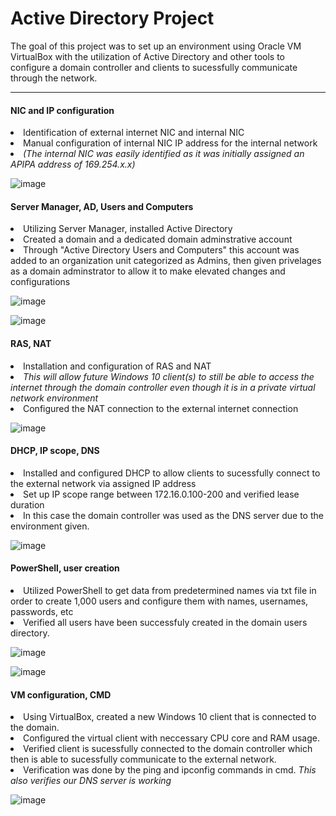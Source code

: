 # Active Directory Project

The goal of this project was to set up an environment using Oracle VM VirtualBox with the utilization of Active Directory and other tools to configure a domain controller and clients to sucessfully communicate through the network.

<hr>

<p> <h4>NIC and IP configuration</h4>
  <li>Identification of external internet NIC and internal NIC</li>
  <li>Manual configuration of internal NIC IP address for the internal network</li>
  <li><i>(The internal NIC was easily identified as it was initially assigned an APIPA address of 169.254.x.x)</i></li>
</p>

![image](https://github.com/kimSim/AD/assets/10665087/7068d945-4f68-41fd-9672-4f3e104c9215)

<p> <h4>Server Manager, AD, Users and Computers</h4>
  <li>Utilizing Server Manager, installed Active Directory</li>
  <li>Created a domain and a dedicated domain adminstrative account</li>
  <li>Through "Active Directory Users and Computers" this account was added to an organization unit categorized as Admins, then given privelages as a domain adminstrator to allow it to make elevated changes and configurations</li>
</p>

![image](https://github.com/kimSim/AD/assets/10665087/a83b1e08-3f7c-4367-a231-8167633f85ab)

![image](https://github.com/kimSim/AD/assets/10665087/048b57de-2137-4171-b637-7f90f31a841e)

<p> <h4>RAS, NAT</h4>
  <li>Installation and configuration of RAS and NAT</li>
  <li><i>This will allow future Windows 10 client(s) to still be able to access the internet through the domain controller even though it is in a private virtual network environment</i></li>
  <li>Configured the NAT connection to the external internet connection</li>
</p>

![image](https://github.com/kimSim/AD/assets/10665087/2e33caa5-35b0-421d-ab2d-ef792aef027e)

<p> <h4>DHCP, IP scope, DNS</h4>
  <li>Installed and configured DHCP to allow clients to sucessfully connect to the external network via assigned IP address</li>
  <li>Set up IP scope range between 172.16.0.100-200 and verified lease duration</li>
  <li>In this case the domain controller was used as the DNS server due to the environment given.</li>
</p>

![image](https://github.com/kimSim/AD/assets/10665087/ab8aec21-bfe1-4428-9a62-ee668f1fbe56)

<p> <h4>PowerShell, user creation</h4>
  <li>Utilized PowerShell to get data from predetermined names via txt file in order to create 1,000 users and configure them with names, usernames, passwords, etc</li>
  <li>Verified all users have been successfuly created in the domain users directory.</li>
</p>

![image](https://github.com/kimSim/AD/assets/10665087/f9975983-9b41-4b59-b88f-3f45620a189b)


![image](https://github.com/kimSim/AD/assets/10665087/af5b18cb-9b1c-403d-b792-25bc2e981d8b)

<p> <h4>VM configuration, CMD</h4>
  <li>Using VirtualBox, created a new Windows 10 client that is connected to the domain.</li>
  <li>Configured the virtual client with neccessary CPU core and RAM usage.</li> 
  <li>Verified client is sucessfully connected to the domain controller which then is able to sucessfully communicate to the external network. </li>
  <li>Verification was done by the ping and ipconfig commands in cmd. <i>This also verifies our DNS server is working</i></li>
</p>

![image](https://github.com/kimSim/AD/assets/10665087/d7654808-5dfe-493e-9709-ebfb3082b7fa)



